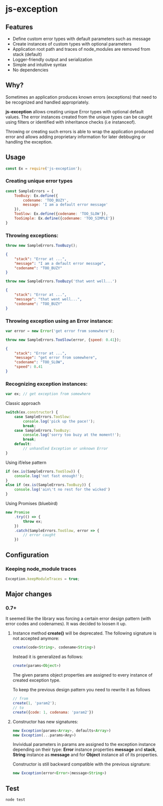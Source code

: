
# js-exception

## Features

* Define custom error types with default parameters such as message
* Create instances of custom types with optional parameters
* Application root path and traces of node_modules are removed from stack (default)
* Logger-friendly output and serialization
* Simple and intuitive syntax
* No dependencies

## Why?

Sometimes an application produces known errors (exceptions) that need to be recognized and handled appropriately.

**js-exception** allows creating unique Error types with optional default values. The error instances created from the unique types can be caught using filters or identified with inheritance checks (i.e instanceof).

Throwing or creating such errors is able to wrap the application produced error and allows adding proprietary information for later debbuging or handling the exception.

## Usage

```js
const Ex = require('js-exception');
```

### Creating unique error types
```js
const SampleErrors = {
    TooBuzy: Ex.define({
        codename: 'TOO_BUZY',
        message: 'I am a default error message'
    }),
    TooSlow: Ex.define({codename: 'TOO_SLOW'}),
    TooSimple: Ex.define({codename: 'TOO_SIMPLE'})
}
```
### Throwing exceptions:
```js
throw new SampleErrors.TooBuzy();
```
```json
{
    "stack": "Error at ...",
    "message": "I am a default error message",
    "codename": "TOO_BUZY"
}
```
```js
throw new SampleErrors.TooBuzy('that went well...')
```
```json
{
    "stack": "Error at ...",
    "message": "that went well...",
    "codename": "TOO_BUZY"
}
```

### Throwing exception using an Error instance:
```js
var error = new Error('get error from somewhere');

throw new SampleErrors.TooSlow(error, {speed: 0.41});
```
```json
{
    "stack": "Error at ...",
    "message": "get error from somewhere",
    "codename": "TOO_SLOW",
    "speed": 0.41
}
```

### Recognizing exception instances:
```js
var ex; // get exception from somewhere
```

Classic approach
```js
switch(ex.constructor) {
    case SampleErrors.TooSlow:
        console.log('pick up the pace!');
        break;
    case SampleErrors.TooBuzy:
        console.log('sorry too buzy at the moment!');
        break;
    default:
        // unhandled Exception or unknown Error
}
```
Using if/else pattern
```js
if (ex.is(SampleErrors.TooSlow)) {
    console.log('not fast enough!');
}
else if (ex.is(SampleErrors.TooBuzy)) {
    console.log('ain\'t no rest for the wicked')
}
```

Using Promises (bluebird)
```js
new Promise
    .try(() => {
        throw ex;
    })
    .catch(SampleErrors.TooSlow, error => {
        // error caught
    })
```

## Configuration

### Keeping node_module traces
```js
Exception.keepModuleTraces = true;
```

## Major changes

### 0.7+
It seemed like the library was forcing a certain error design pattern (with error codes and codenames). It was decided to loosen it up.

1) Instance method **create()** will be deprecated.
    The following signature is not accepted anymore:
    ```js
    create(code<String>, codename<String>)
    ```
    Instead it is generalized as follows:
    ```js
    create(params<Object>)
    ```
    The given params object properties are assigned to every instance of created exception type.

    To keep the previous design pattern you need to rewrite it as follows
    ```js
    // from
    create(1, 'param2');
    // to
    create({code: 1, codenama: 'param2'})
    ```

2) Constructor has new signatures:
    ```js
    new Exception(params<Array>, defaults<Array>)
    new Exception(...params<Any>)
    ```
    Invividual parameters in params are assigned to the exception instance depending on their type: **Error** instance properties **message** and **stack**, **String** instance as **message** and for **Object** instance all of its properties.

    Constructor is still backward compatible with the previous signature:
    ```js
    new Exception(error<Error>|message<String>)
    ```


## Test

```js
node test
```
